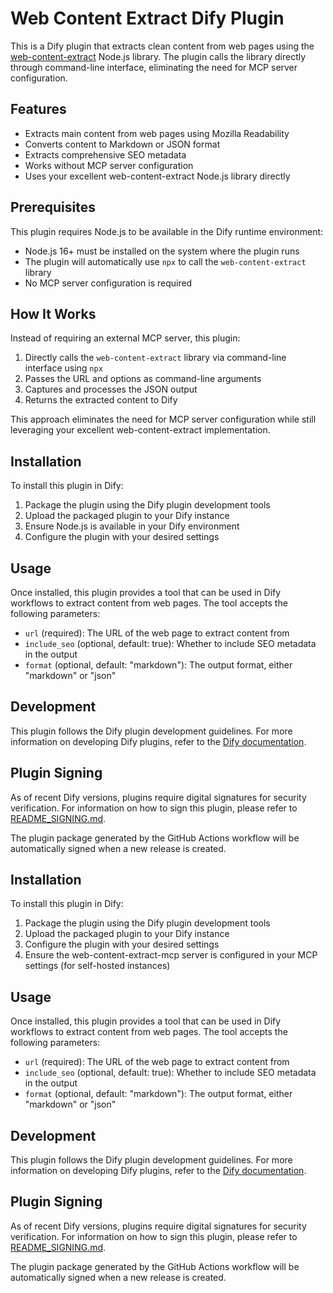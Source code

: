 # Web Content Extract Dify Plugin

This is a Dify plugin that extracts clean content from web pages using the [web-content-extract](https://github.com/amoyens1s/web-content-extract) Node.js library. The plugin calls the library directly through command-line interface, eliminating the need for MCP server configuration.

## Features

- Extracts main content from web pages using Mozilla Readability
- Converts content to Markdown or JSON format
- Extracts comprehensive SEO metadata
- Works without MCP server configuration
- Uses your excellent web-content-extract Node.js library directly

## Prerequisites

This plugin requires Node.js to be available in the Dify runtime environment:

- Node.js 16+ must be installed on the system where the plugin runs
- The plugin will automatically use `npx` to call the `web-content-extract` library
- No MCP server configuration is required

## How It Works

Instead of requiring an external MCP server, this plugin:

1. Directly calls the `web-content-extract` library via command-line interface using `npx`
2. Passes the URL and options as command-line arguments
3. Captures and processes the JSON output
4. Returns the extracted content to Dify

This approach eliminates the need for MCP server configuration while still leveraging your excellent web-content-extract implementation.

## Installation

To install this plugin in Dify:

1. Package the plugin using the Dify plugin development tools
2. Upload the packaged plugin to your Dify instance
3. Ensure Node.js is available in your Dify environment
4. Configure the plugin with your desired settings

## Usage

Once installed, this plugin provides a tool that can be used in Dify workflows to extract content from web pages. The tool accepts the following parameters:

- `url` (required): The URL of the web page to extract content from
- `include_seo` (optional, default: true): Whether to include SEO metadata in the output
- `format` (optional, default: "markdown"): The output format, either "markdown" or "json"

## Development

This plugin follows the Dify plugin development guidelines. For more information on developing Dify plugins, refer to the [Dify documentation](https://docs.dify.ai/zh-hans/plugins/quick-start/develop-plugins/tool-plugin).

## Plugin Signing

As of recent Dify versions, plugins require digital signatures for security verification. For information on how to sign this plugin, please refer to [README_SIGNING.md](README_SIGNING.md).

The plugin package generated by the GitHub Actions workflow will be automatically signed when a new release is created.

## Installation

To install this plugin in Dify:

1. Package the plugin using the Dify plugin development tools
2. Upload the packaged plugin to your Dify instance
3. Configure the plugin with your desired settings
4. Ensure the web-content-extract-mcp server is configured in your MCP settings (for self-hosted instances)

## Usage

Once installed, this plugin provides a tool that can be used in Dify workflows to extract content from web pages. The tool accepts the following parameters:

- `url` (required): The URL of the web page to extract content from
- `include_seo` (optional, default: true): Whether to include SEO metadata in the output
- `format` (optional, default: "markdown"): The output format, either "markdown" or "json"

## Development

This plugin follows the Dify plugin development guidelines. For more information on developing Dify plugins, refer to the [Dify documentation](https://docs.dify.ai/zh-hans/plugins/quick-start/develop-plugins/tool-plugin).

## Plugin Signing

As of recent Dify versions, plugins require digital signatures for security verification. For information on how to sign this plugin, please refer to [README_SIGNING.md](README_SIGNING.md).

The plugin package generated by the GitHub Actions workflow will be automatically signed when a new release is created.
